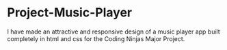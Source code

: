 # Project-Music-Player
I have made an attractive and responsive design of a music player app built completely in html and css for the Coding Ninjas Major Project. 
